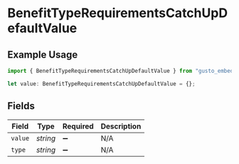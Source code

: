 # BenefitTypeRequirementsCatchUpDefaultValue

## Example Usage

```typescript
import { BenefitTypeRequirementsCatchUpDefaultValue } from "gusto_embedded/models/components";

let value: BenefitTypeRequirementsCatchUpDefaultValue = {};
```

## Fields

| Field              | Type               | Required           | Description        |
| ------------------ | ------------------ | ------------------ | ------------------ |
| `value`            | *string*           | :heavy_minus_sign: | N/A                |
| `type`             | *string*           | :heavy_minus_sign: | N/A                |
